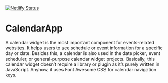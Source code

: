 [![Netlify Status](https://api.netlify.com/api/v1/badges/b81b3a51-5f39-4ee2-bbc1-e2b8d8003cfc/deploy-status)](https://app.netlify.com/sites/ephemeral-lily-1a59a2/deploys)
# CalendarApp
A calendar widget is the most important component for events-related websites. It helps users to see schedule or event information for a specific day or date. Besides this, a calendar is also used in the date picker, event scheduler, or general-purpose calendar widget projects. Basically, this calendar widget doesn’t require a library or plugin as it’s purely written in JavaScript. Anyhow, it uses Font Awesome CSS for calendar navigation keys.

